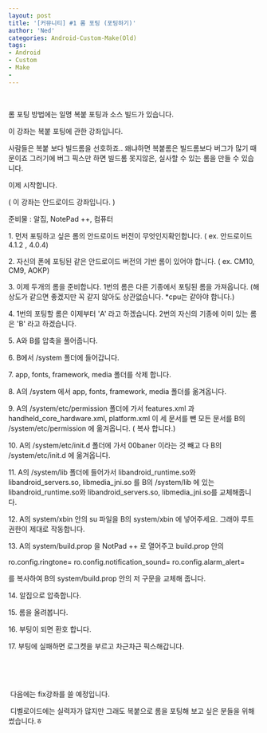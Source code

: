 ```yaml
---
layout: post
title: '[커뮤니티] #1 롬 포팅 (포팅하기)'
author: 'Ned'
categories: Android-Custom-Make(Old)
tags:
- Android
- Custom
- Make
-
---
```



<script> location.href='https://cafe.naver.com/develoid/218413' ; </script>

<p>&nbsp;</p>
<p><p><p> </p>
<p>롬 포팅 방법에는 일명 복붙 포팅과 소스 빌드가 있습니다.</p>
<p>이 강좌는 복붙 포팅에 관한 강좌입니다.</p>
<p>사람들은 복붙 보다 빌드롬을 선호하죠.. 왜냐하면 복붙롬은 빌드롬보다 버그가 많기 때문이죠 그러기에 버그 픽스만 하면 빌드롬 못지않은, 실사할 수 있는 롬을 만들 수 있습니다.</p>
<p> 이제 시작합니다.</p>
<p> </p>
<p>( 이 강좌는 안드로이드 강좌입니다. )</p>
<p> </p>
<p>준비물 : 알집, NotePad ++, 컴퓨터</p>
<p> </p>
<p>1. 먼저 포팅하고 싶은 롬의 안드로이드 버전이 무엇인지확인합니다. ( ex. 안드로이드 4.1.2 , 4.0.4)</p>
<p>2. 자신의 폰에 포팅된 같은 안드로이드 버전의 기반 롬이 있어야 합니다. ( ex. CM10, CM9, AOKP)</p>
<p>3. 이제 두개의 롬을 준비합니다. 1번의 롬은 다른 기종에서 포팅된 롬을 가져옵니다. (해상도가 같으면 좋겠지만 꼭 같지 않아도 상관없습니다. *cpu는 같아야 합니다.)</p>
<p>4. 1번의 포팅할 롬은 이제부터 'A' 라고 하겠습니다. 2번의 자신의 기종에 이미 있는 롬은 'B' 라고 하겠습니다.</p>
<p>5. A와 B를 압축을 풀어줍니다.</p>
<p>6. B에서 /system 폴더에 들어갑니다.</p>
<p>7. app, fonts, framework, media 폴더를 삭제 합니다.</p>
<p>8. A의 /system 에서 app, fonts, framework, media 폴더를 옮겨옵니다.</p>
<p>9. A의 /system/etc/permission 폴더에 가서 features.xml 과 handheld_core_hardware.xml, platform.xml 이 세 문서를 뺀 모든 문서를 B의 /system/etc/permission 에 옮겨옵니다. ( 복사 합니다.)</p>
<p>10. A의 /system/etc/init.d 폴더에 가서 00baner 이라는 것 빼고 다 B의 /system/etc/init.d 에 옮겨옵니다.</p>
<p>11. A의 /system/lib 폴더에 들어가서 libandroid_runtime.so와 libandroid_servers.so, libmedia_jni.so 를 B의 /system/lib 에 있는 libandroid_runtime.so와 libandroid_servers.so, libmedia_jni.so를 교체해줍니다.</p>
<p>12. A의 system/xbin 안의 su 파일을 B의 system/xbin 에 넣어주세요. 그래야 루트권한이 제대로 작동합니다.</p>
<p>13. A의 system/build.prop 을 NotPad ++ 로 열어주고 build.prop 안의 </p>
<p>         ro.config.ringtone=         ro.config.notification_sound=         ro.config.alarm_alert= </p>
<p>를 복사하여 B의 system/build.prop 안의 저 구문을 교체해 줍니다. </p>
<p>14. 알집으로 압축합니다.</p>
<p>15. 롬을 올려봅니다.</p>
<p>16. 부팅이 되면 환호 합니다. </p>
<p>17. 부팅에 실패하면 로그켓을 부르고 차근차근 픽스해갑니다.</p>
<p>&nbsp;</p>
<p>&nbsp;</p>
 </p>
 </p>
 </p>
<p>&nbsp;다음에는 fix강좌를 쓸 예정입니다.</p>
<p>&nbsp;디벨로이드에는 실력자가 많지만 그래도 복붙으로 롬을 포팅해 보고 싶은 분들을 위해 썼습니다.ㅎ</p>
